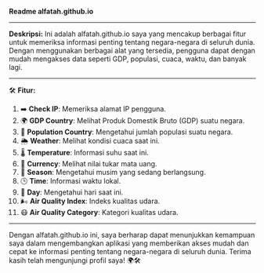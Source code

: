 **Readme alfatah.github.io**

---

**Deskripsi:**
Ini adalah alfatah.github.io saya yang mencakup berbagai fitur untuk memeriksa informasi penting tentang negara-negara di seluruh dunia. Dengan menggunakan berbagai alat yang tersedia, pengguna dapat dengan mudah mengakses data seperti GDP, populasi, cuaca, waktu, dan banyak lagi.

---

🛠️ **Fitur:**

1. ➡️ **Check IP**: Memeriksa alamat IP pengguna.
2. 🌍 **GDP Country**: Melihat Produk Domestik Bruto (GDP) suatu negara.
3. 👥 **Population Country**: Mengetahui jumlah populasi suatu negara.
4. 🌦️ **Weather**: Melihat kondisi cuaca saat ini.
5. 🌡️ **Temperature**: Informasi suhu saat ini.
6. 💱 **Currency**: Melihat nilai tukar mata uang.
7. 🌸 **Season**: Mengetahui musim yang sedang berlangsung.
8. 🕒 **Time**: Informasi waktu lokal.
9. 📅 **Day**: Mengetahui hari saat ini.
10. 🌬️ **Air Quality Index**: Indeks kualitas udara.
11. 😷 **Air Quality Category**: Kategori kualitas udara.

---

Dengan alfatah.github.io ini, saya berharap dapat menunjukkan kemampuan saya dalam mengembangkan aplikasi yang memberikan akses mudah dan cepat ke informasi penting tentang negara-negara di seluruh dunia. Terima kasih telah mengunjungi profil saya! 🌍🛠️
